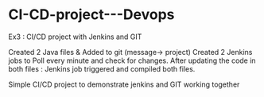 # CI-CD-project---Devops
Ex3 : CI/CD project with Jenkins and GIT

Created 2 Java files & Added to git (message-> project)
Created 2 Jenkins jobs to Poll every minute and check for changes.
After updating the code in both files : Jenkins job triggered and compiled both files.

Simple CI/CD project to demonstrate jenkins and GIT working together
